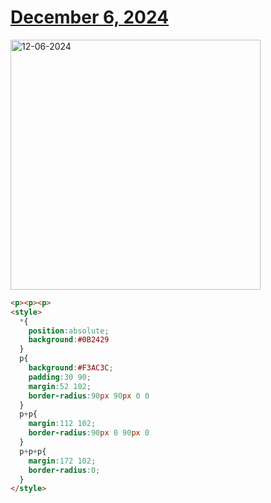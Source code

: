 # [December 6, 2024](https://cssbattle.dev/play/l4Mx1tHWDAlWYJdaXCR4)

<img src="https://firebasestorage.googleapis.com/v0/b/cssbattleapp.appspot.com/o/user%2Fe6YbeBahWNPT7VpE2rE2p85byxa2%2Ftargets%2Ftarget_k5MbLBx@2x.png?alt=media" width="400" alt="12-06-2024" />

```html
<p><p><p>
<style>
  *{
    position:absolute;
    background:#0B2429
  }
  p{
    background:#F3AC3C;
    padding:30 90;
    margin:52 102;
    border-radius:90px 90px 0 0
  }
  p+p{
    margin:112 102;
    border-radius:90px 0 90px 0
  }
  p+p+p{
    margin:172 102;
    border-radius:0;
  }
</style>
```
